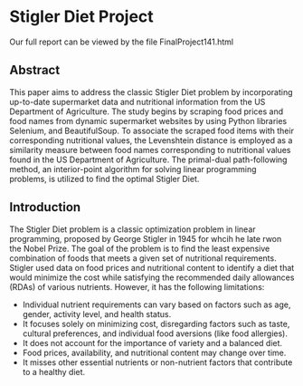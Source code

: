 # Stigler Diet Project
Our full report can be viewed by the file FinalProject141.html

## Abstract
This paper aims to address the classic Stigler Diet problem by incorporating up-to-date supermarket data and nutritional information from the US Department of Agriculture. The study begins by scraping food prices and food names from dynamic supermarket websites by using Python libraries Selenium, and BeautifulSoup. To associate the scraped food items with their corresponding nutritional values, the Levenshtein distance is employed as a similarity measure between food names corresponding to nutritional values found in the US Department of Agriculture. The primal-dual path-following method, an interior-point algorithm for solving linear programming problems, is utilized to find the optimal Stigler Diet.
## Introduction
The Stigler Diet problem is a classic optimization problem in linear programming, proposed by George Stigler in 1945 for whcih he late rwon the Nobel Prize. The goal of the problem is to find the least expensive combination of foods that meets a given set of nutritional requirements. Stigler used data on food prices and nutritional content to identify a diet that would minimize the cost while satisfying the recommended daily allowances (RDAs) of various nutrients. However, it has the following limitations:
* Individual nutrient requirements can vary based on factors such as age, gender, activity level, and health status.
* It focuses solely on minimizing cost, disregarding factors such as taste, cultural preferences, and individual food aversions (like food allergies).
* It does not account for the importance of variety and a balanced diet.
* Food prices, availability, and nutritional content may change over time.
* It misses other essential nutrients or non-nutrient factors that contribute to a healthy diet.

